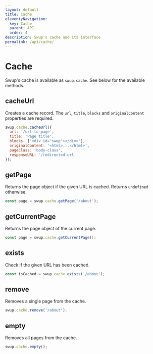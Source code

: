 ```yaml
---
layout: default
title: Cache
eleventyNavigation:
  key: Cache
  parent: API
  order: 4
description: Swup's cache and its interface
permalink: /api/cache/
---
```


# Cache

Swup's cache is available as `swup.cache`. See below for the available methods.

## cacheUrl

Creates a cache record. The `url`, `title`, `blocks` and `originalContent` properties are required.

```javascript
swup.cache.cacheUrl({
  url: '/url-to-page',
  title: 'Page title',
  blocks: ['<div id="swup"></div>'],
  originalContent: '<html>...</html>',
  pageClass: 'body-class',
  responseURL: '/redirected-url'
});
```

## getPage

Returns the page object if the given URL is cached. Returns `undefined` otherwise.

```javascript
const page = swup.cache.getPage('/about');
```

## getCurrentPage

Returns the page object of the current page.

```javascript
const page = swup.cache.getCurrentPage();
```

## exists

Check if the given URL has been cached.

```javascript
const isCached = swup.cache.exists('/about');
```

## remove

Removes a single page from the cache.

```javascript
swup.cache.remove('/about');
```

## empty

Removes all pages from the cache.

```javascript
swup.cache.empty();
```
